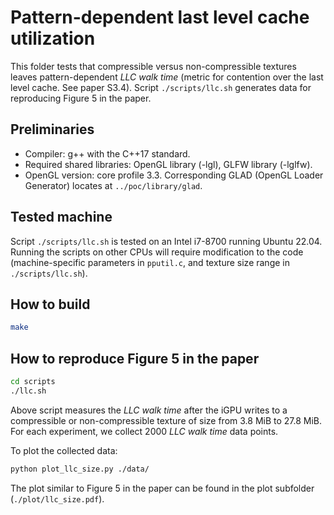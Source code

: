 # Pattern-dependent last level cache utilization

This folder tests that compressible versus non-compressible textures leaves pattern-dependent *LLC walk time* (metric for contention over the last level cache. See paper S3.4).
Script `./scripts/llc.sh` generates data for reproducing Figure 5 in the paper.

## Preliminaries

- Compiler: g++ with the C++17 standard.
- Required shared libraries: OpenGL library (-lgl), GLFW library (-lglfw).
- OpenGL version: core profile 3.3. Corresponding GLAD (OpenGL Loader Generator) locates at `../poc/library/glad`.

## Tested machine

Script `./scripts/llc.sh` is tested on an Intel i7-8700 running Ubuntu 22.04.
Running the scripts on other CPUs will require modification to the code (machine-specific parameters in `pputil.c`, and texture size range in `./scripts/llc.sh`).

## How to build

```bash
make
```

## How to reproduce Figure 5 in the paper

```bash
cd scripts
./llc.sh
```

Above script measures the *LLC walk time* after the iGPU writes to a compressible or non-compressible texture of size from 3.8 MiB to 27.8 MiB.
For each experiment, we collect 2000 *LLC walk time* data points.

To plot the collected data:

```bash
python plot_llc_size.py ./data/ 
```

The plot similar to Figure 5 in the paper can be found in the plot subfolder (`./plot/llc_size.pdf`).
